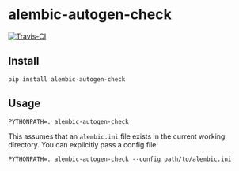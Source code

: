 # alembic-autogen-check

[![Travis-CI](https://badgen.net/travis/4Catalyzer/alembic-autogen-check/master)](https://travis-ci.org/4Catalyzer/alembic-autogen-check)

## Install

```
pip install alembic-autogen-check
```

## Usage

```
PYTHONPATH=. alembic-autogen-check
```

This assumes that an `alembic.ini` file exists in the current working
directory. You can explicitly pass a config file:

```
PYTHONPATH=. alembic-autogen-check --config path/to/alembic.ini
```
